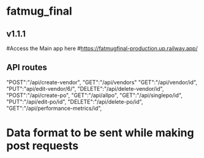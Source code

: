 # fatmug_final
## v1.1.1

#Access the Main app here
#https://fatmugfinal-production.up.railway.app/

## API routes
 "POST":"/api/create-vendor",
 "GET":"/api/vendors"
 "GET":"/api/vendor/id",
 "PUT":"api/edit-vendor/6/", 
 "DELETE":"/api/delete-vendor/id", 
 "POST":"/api/create-po", 
 "GET":"/api/allpo", 
 "GET":"/api/singlepo/id", 
 "PUT":"/api/edit-po/id", 
 "DELETE":"/api/delete-po/id",
 "GET":"/api/performance-metrics/id",

# Data format to be sent while making post requests

